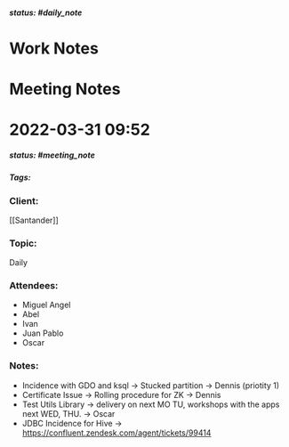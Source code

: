##### status: #daily_note 

# Work Notes


# Meeting Notes


# 2022-03-31 09:52
##### status: #meeting_note
##### Tags:

### Client:
[[Santander]]
### Topic:
Daily
### Attendees:
* Miguel Angel
* Abel
* Ivan 
* Juan Pablo
* Oscar
### Notes:

- Incidence with GDO and ksql -> Stucked partition -> Dennis (priotity 1)
- Certificate Issue -> Rolling procedure for ZK -> Dennis
- Test Utils Library -> delivery on next MO TU, workshops with the apps next WED, THU. -> Oscar
- JDBC Incidence for Hive -> https://confluent.zendesk.com/agent/tickets/99414

